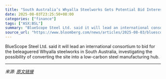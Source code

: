 ```yaml
---
title: "South Australia’s Whyalla Steelworks Gets Potential Bid Interest From Consortium"
date: 2025-08-03T23:25:50+08:00
categories: ["finance"]
tags: ["ASX:BSL"]
summary: "BlueScope Steel Ltd. said it will lead an international consortium to bid for the beleaguered Whyalla steelworks in South Australia, investigating the possibility of converting the site into a low-car"
source_url: "https://www.bloomberg.com/news/articles/2025-08-03/bluescope-leads-green-steel-push-with-bid-for-whyalla-steelworks"
---
```


BlueScope Steel Ltd. said it will lead an international consortium to bid for the beleaguered Whyalla steelworks in South Australia, investigating the possibility of converting the site into a low-carbon steel manufacturing hub.

---

*来源: [原文链接](https://www.bloomberg.com/news/articles/2025-08-03/bluescope-leads-green-steel-push-with-bid-for-whyalla-steelworks)*
